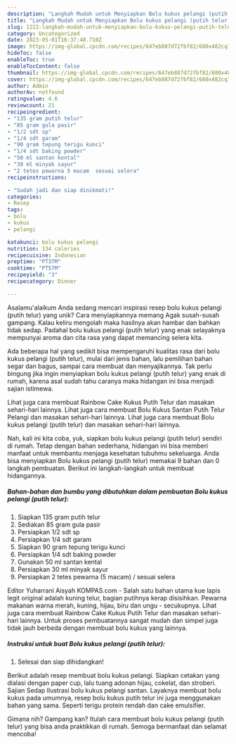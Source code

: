 ```yaml
---
description: "Langkah Mudah untuk Menyiapkan Bolu kukus pelangi (putih telur){ yang Enak"
title: "Langkah Mudah untuk Menyiapkan Bolu kukus pelangi (putih telur){ yang Enak"
slug: 1222-langkah-mudah-untuk-menyiapkan-bolu-kukus-pelangi-putih-telur-yang-enak
category: Uncategorized
date: 2023-05-01T16:37:48.710Z
image: https://img-global.cpcdn.com/recipes/647eb887d72fbf82/680x482cq70/bolu-kukus-pelangi-putih-telur-foto-resep-utama.jpg
hideToc: false
enableToc: true
enableTocContent: false
thumbnail: https://img-global.cpcdn.com/recipes/647eb887d72fbf82/680x482cq70/bolu-kukus-pelangi-putih-telur-foto-resep-utama.jpg
cover: https://img-global.cpcdn.com/recipes/647eb887d72fbf82/680x482cq70/bolu-kukus-pelangi-putih-telur-foto-resep-utama.jpg
author: Admin
authorAv: notfound
ratingvalue: 4.6
reviewcount: 21
recipeingredient:
- "135 gram putih telur"
- "85 gram gula pasir"
- "1/2 sdt sp"
- "1/4 sdt garam"
- "90 gram tepung terigu kunci"
- "1/4 sdt baking powder"
- "50 ml santan kental"
- "30 ml minyak sayur"
- "2 tetes pewarna 5 macam  sesuai selera"
recipeinstructions:

- "Sudah jadi dan siap dinikmati!"
categories:
- Resep
tags:
- bolu
- kukus
- pelangi

katakunci: bolu kukus pelangi 
nutrition: 134 calories
recipecuisine: Indonesian
preptime: "PT37M"
cooktime: "PT57M"
recipeyield: "3"
recipecategory: Dinner

---
```



Asalamu'alaikum Anda sedang mencari inspirasi resep bolu kukus pelangi (putih telur) yang unik? Cara menyiapkannya memang Agak susah-susah gampang. Kalau keliru mengolah maka hasilnya akan hambar dan bahkan tidak sedap. Padahal bolu kukus pelangi (putih telur) yang enak selayaknya mempunyai aroma dan cita rasa yang dapat memancing selera kita.


Ada beberapa hal yang sedikit bisa mempengaruhi kualitas rasa dari bolu kukus pelangi (putih telur), mulai dari jenis bahan, lalu pemilihan bahan segar dan bagus, sampai cara membuat dan menyajikannya. Tak perlu bingung jika ingin menyiapkan bolu kukus pelangi (putih telur) yang enak di rumah, karena asal sudah tahu caranya maka hidangan ini bisa menjadi sajian istimewa.

Lihat juga cara membuat Rainbow Cake Kukus Putih Telur dan masakan sehari-hari lainnya. Lihat juga cara membuat Bolu Kukus Santan Putih Telur Pelangi dan masakan sehari-hari lainnya. Lihat juga cara membuat Bolu kukus pelangi (putih telur) dan masakan sehari-hari lainnya.


Nah, kali ini kita coba, yuk, siapkan bolu kukus pelangi (putih telur) sendiri di rumah. Tetap dengan bahan sederhana, hidangan ini bisa memberi manfaat untuk membantu menjaga kesehatan tubuhmu sekeluarga. Anda bisa menyiapkan Bolu kukus pelangi (putih telur) memakai 9 bahan dan 0 langkah pembuatan. Berikut ini langkah-langkah untuk membuat hidangannya.

<!--inarticleads1-->

##### Bahan-bahan dan bumbu yang dibutuhkan dalam pembuatan Bolu kukus pelangi (putih telur):

1. Siapkan 135 gram putih telur
1. Sediakan 85 gram gula pasir
1. Persiapkan 1/2 sdt sp
1. Persiapkan 1/4 sdt garam
1. Siapkan 90 gram tepung terigu kunci
1. Persiapkan 1/4 sdt baking powder
1. Gunakan 50 ml santan kental
1. Persiapkan 30 ml minyak sayur
1. Persiapkan 2 tetes pewarna (5 macam) / sesuai selera


Editor Yuharrani Aisyah KOMPAS.com - Salah satu bahan utama kue lapis legit original adalah kuning telur, bagian putihnya kerap disisihkan. Pewarna makanan warna merah, kuning, hijau, biru dan ungu - secukupnya. Lihat juga cara membuat Rainbow Cake Kukus Putih Telur dan masakan sehari-hari lainnya. Untuk proses pembuatannya sangat mudah dan simpel juga tidak jauh berbeda dengan membuat bolu kukus yang lainnya. 

<!--inarticleads2-->

##### Instruksi untuk buat Bolu kukus pelangi (putih telur):


1. Selesai dan siap dihidangkan!

Berikut adalah resep membuat bolu kukus pelangi. Siapkan cetakan yang dialasi dengan paper cup, lalu tuang adonan hijau, cokelat, dan stroberi. Sajian Sedap Ilustrasi bolu kukus pelangi santan. Layaknya membuat bolu kukus pada umumnya, resep bolu kukus putih telur ini juga menggunakan bahan yang sama. Seperti terigu protein rendah dan cake emulsifier. 

Gimana nih? Gampang kan? Itulah cara membuat bolu kukus pelangi (putih telur) yang bisa anda praktikkan di rumah. Semoga bermanfaat dan selamat mencoba!
